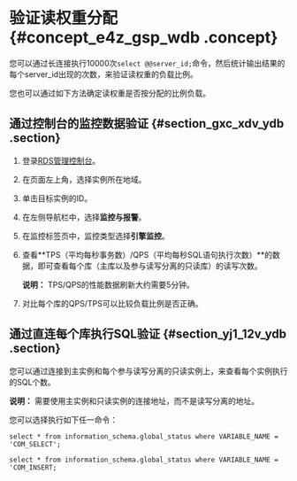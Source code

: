 # 验证读权重分配 {#concept_e4z_gsp_wdb .concept}

您可以通过长连接执行10000次`select @@server_id;`命令，然后统计输出结果的每个server\_id出现的次数，来验证读权重的负载比例。

您也可以通过如下方法确定读权重是否按分配的比例负载。

## 通过控制台的监控数据验证 {#section_gxc_xdv_ydb .section}

1.  登录[RDS管理控制台](https://rdsnew.console.aliyun.com)。
2.  在页面左上角，选择实例所在地域。
3.  单击目标实例的ID。
4.  在左侧导航栏中，选择**监控与报警**。
5.  在监控标签页中，监控类型选择**引擎监控**。
6.  查看**TPS（平均每秒事务数）/QPS（平均每秒SQL语句执行次数）**的数据，即可查看每个库（主库以及参与读写分离的只读库）的读写次数。

    **说明：** TPS/QPS的性能数据刷新大约需要5分钟。

7.  对比每个库的QPS/TPS可以比较负载比例是否正确。

## 通过直连每个库执行SQL验证 {#section_yj1_12v_ydb .section}

您可以通过连接到主实例和每个参与读写分离的只读实例上，来查看每个实例执行的SQL个数。

**说明：** 需要使用主实例和只读实例的连接地址，而不是读写分离的地址。

您可以选择执行如下任一命令：

```
select * from information_schema.global_status where VARIABLE_NAME = 'COM_SELECT';
```

```
select * from information_schema.global_status where VARIABLE_NAME = 'COM_INSERT;
```


